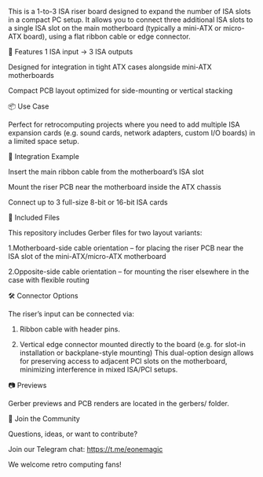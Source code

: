 This is a 1-to-3 ISA riser board designed to expand the number of ISA slots in a compact PC setup. It allows you to connect three additional ISA slots to a single ISA slot on the main motherboard (typically a mini-ATX or micro-ATX board), using a flat ribbon cable or edge connector.

🔧 Features
1 ISA input → 3 ISA outputs

Designed for integration in tight ATX cases alongside mini-ATX motherboards

Compact PCB layout optimized for side-mounting or vertical stacking

📦 Use Case

Perfect for retrocomputing projects where you need to add multiple ISA expansion cards (e.g. sound cards, network adapters, custom I/O boards) in a limited space setup.

🧩 Integration Example

Insert the main ribbon cable from the motherboard’s ISA slot

Mount the riser PCB near the motherboard inside the ATX chassis

Connect up to 3 full-size 8-bit or 16-bit ISA cards

📁 Included Files

This repository includes Gerber files for two layout variants:

1.Motherboard-side cable orientation – for placing the riser PCB near the ISA slot of the mini-ATX/micro-ATX motherboard

2.Opposite-side cable orientation – for mounting the riser elsewhere in the case with flexible routing

🛠️ Connector Options

The riser’s input can be connected via:

1. Ribbon cable with header pins.

2. Vertical edge connector mounted directly to the board
(e.g. for slot-in installation or backplane-style mounting)
This dual-option design allows for preserving access to adjacent PCI slots on the motherboard, minimizing interference in mixed ISA/PCI setups.

📷 Previews

Gerber previews and PCB renders are located in the gerbers/ folder.

💬 Join the Community

Questions, ideas, or want to contribute?

Join our Telegram chat: https://t.me/eonemagic

We welcome retro computing fans!

